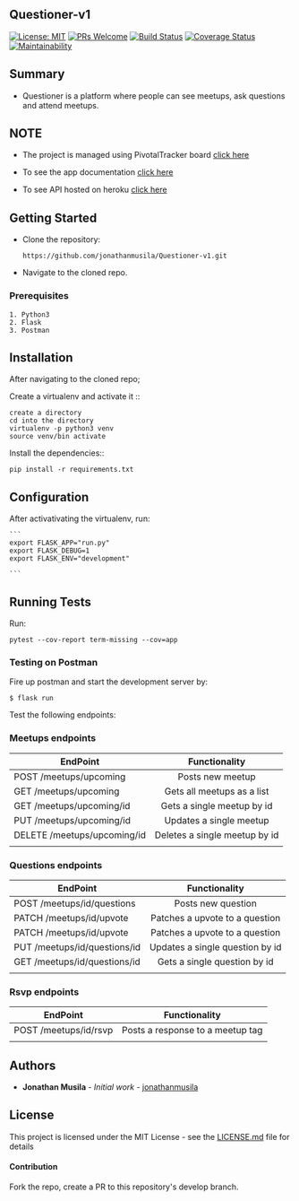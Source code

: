 ## Questioner-v1  
[![License: MIT](https://img.shields.io/badge/License-MIT-yellow.svg)](https://opensource.org/licenses/MIT)  [![PRs Welcome](https://img.shields.io/badge/PRs-welcome-brightgreen.svg?style=flat-square)](http://makeapullrequest.com)  [![Build Status](https://travis-ci.com/jonathanmusila/Questioner-v1.svg?branch=develop)](https://travis-ci.com/jonathanmusila/Questioner-v1)  [![Coverage Status](https://coveralls.io/repos/github/jonathanmusila/Questioner-v1/badge.svg?branch=develop)](https://coveralls.io/github/jonathanmusila/Questioner-v1?branch=develop)  [![Maintainability](https://api.codeclimate.com/v1/badges/5b80626e40e65313a087/maintainability)](https://codeclimate.com/github/jonathanmusila/Questioner-v1/maintainability)


## Summary

- Questioner is a platform where people can see meetups, ask questions and attend meetups. 

## NOTE
* The project is managed using PivotalTracker board [click here](https://www.pivotaltracker.com/n/projects/2235195)

* To see the app documentation [click here](https://my-questioner-app.herokuapp.com)

* To see API hosted on heroku [click here](https://my-questioner-app.herokuapp.com)


## Getting Started 

* Clone the repository: 

    ```https://github.com/jonathanmusila/Questioner-v1.git```

* Navigate to the cloned repo.

### Prerequisites

```
1. Python3
2. Flask
3. Postman
```

## Installation 
After navigating to the cloned repo;

Create a virtualenv and activate it ::

    create a directory 
    cd into the directory
    virtualenv -p python3 venv
    source venv/bin activate

Install the dependencies::

    pip install -r requirements.txt 

## Configuration

After activativating the virtualenv, run:

    ```
    export FLASK_APP="run.py"
    export FLASK_DEBUG=1
    export FLASK_ENV="development"

    ```
## Running Tests
Run:
```
pytest --cov-report term-missing --cov=app
```

### Testing on Postman
Fire up postman and start the development server by:
  ```
  $ flask run
  ```

Test the following endpoints:

### Meetups endpoints

| EndPoint                       | Functionality                           |
| -------------------------------|:---------------------------------------:|
| POST     /meetups/upcoming     | Posts new meetup                        |
| GET     /meetups/upcoming      | Gets all meetups as a list              |
| GET    /meetups/upcoming/id    | Gets a single meetup by id              |
| PUT     /meetups/upcoming/id   | Updates a single meetup                 |
| DELETE  /meetups/upcoming/id   | Deletes a single meetup by id           |
|                                                                          |

### Questions endpoints

| EndPoint                            | Functionality                           |
| ------------------------------------|:---------------------------------------:|
| POST     /meetups/id/questions      | Posts new question                      |
| PATCH     /meetups/id/upvote        | Patches a upvote to a question          |
| PATCH     /meetups/id/upvote        | Patches a upvote to a question          |
| PUT     /meetups/id/questions/id    | Updates a single question by id         |
| GET     /meetups/id/questions/id    | Gets a single question by id            |
|                                                                               |

### Rsvp endpoints

| EndPoint                            | Functionality                           |
| ------------------------------------|:---------------------------------------:|
| POST     /meetups/id/rsvp           | Posts a response to a meetup tag        |
|                                                                               |

## Authors

* **Jonathan Musila** - *Initial work* - [jonathanmusila](https://github.com/jonathanmusila)

## License

This project is licensed under the MIT License - see the [LICENSE.md](LICENSE.md) file for details

#### Contribution
Fork the repo, create a PR to this repository's develop branch.
